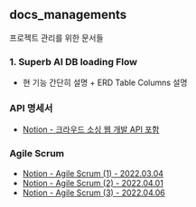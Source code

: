## docs_managements
프로젝트 관리를 위한 문서들

### 1. Superb AI DB loading Flow
   * 현 기능 간단히 설명 + ERD Table Columns 설명

### API 명세서
* [Notion - 크라우드 소싱 웹 개발 API 포함](https://shade-sled-bf2.notion.site/API-b11de231685246b49f97d96a4e6887da)


### Agile Scrum
* [Notion - Agile Scrum (1) - 2022.03.04](https://shade-sled-bf2.notion.site/Agile-Scrum-1-2022-03-04-ad266c5dedfd433da88c26556c9ea876)
* [Notion - Agile Scrum (2) - 2022.04.01](https://shade-sled-bf2.notion.site/Agile-Scrum-2-2022-04-01-a1fcfb323b9a4ce8acb89a00d7566899)
* [Notion - Agile Scrum (3) - 2022.04.06](https://shade-sled-bf2.notion.site/Agile-Scrum-2-2022-04-06-8e472c03f070477fbe957e4d00634c51)
